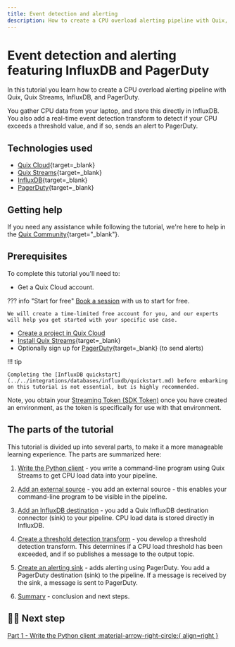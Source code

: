 ```yaml
---
title: Event detection and alerting
description: How to create a CPU overload alerting pipeline with Quix, Quix Streams, InfluxDB, and PagerDuty.
---
```


# Event detection and alerting featuring InfluxDB and PagerDuty

In this tutorial you learn how to create a CPU overload alerting pipeline with Quix, Quix Streams, InfluxDB, and PagerDuty.

You gather CPU data from your laptop, and store this directly in InfluxDB. You also add a real-time event detection transform to detect if your CPU exceeds a threshold value, and if so, sends an alert to PagerDuty.

## Technologies used

* [Quix Cloud](https://quix.io/){target=_blank}
* [Quix Streams](https://github.com/quixio/quix-streams){target=_blank}
* [InfluxDB](https://www.influxdata.com/products/influxdb-cloud/serverless/){target=_blank}
* [PagerDuty](https://www.pagerduty.com/){target=_blank}

## Getting help

If you need any assistance while following the tutorial, we're here to help in the [Quix Community](https://quix.io/slack-invite){target="_blank"}.

## Prerequisites

To complete this tutorial you'll need to:

* Get a Quix Cloud account. 

??? info "Start for free"
    [Book a session](https://quix.io/book-a-demo) with us to start for free.
    
    We will create a time-limited free account for you, and our experts will help you get started with your specific use case. 
    
* [Create a project in Quix Cloud](../../create/create-project.md)
* [Install Quix Streams](https://github.com/quixio/quix-streams?tab=readme-ov-file#install-quix-streams){target=_blank}
* Optionally sign up for [PagerDuty](https://www.pagerduty.com/){target=_blank} (to send alerts)

!!! tip

    Completing the [InfluxDB quickstart](../../integrations/databases/influxdb/quickstart.md) before embarking on this tutorial is not essential, but is highly recommended.

Note, you obtain your [Streaming Token (SDK Token)](../../develop/authentication/streaming-token.md) once you have created an environment, as the token is specifically for use with that environment.

## The parts of the tutorial

This tutorial is divided up into several parts, to make it a more manageable learning experience. The parts are summarized here:

1. [Write the Python client](./python-client.md) - you write a command-line program using Quix Streams to get CPU load data into your pipeline.

2. [Add an external source](./external-source.md) - you add an external source - this enables your command-line program to be visible in the pipeline.

3. [Add an InfluxDB destination](./influxdb-destination.md) - you add a Quix InfluxDB destination connector (sink) to your pipeline. CPU load data is stored directly in InfluxDB.

4. [Create a threshold detection transform](./threshold-detection.md) - you develop a threshold detection transform. This determines if a CPU load threshold has been exceeded, and if so publishes a message to the output topic.

5. [Create an alerting sink](./add-alerting.md) - adds alerting using PagerDuty. You add a PagerDuty destination (sink) to the pipeline. If a message is received by the sink, a message is sent to PagerDuty.

6. [Summary](./summary.md) - conclusion and next steps.

## 🏃‍♀️ Next step

[Part 1 - Write the Python client :material-arrow-right-circle:{ align=right }](./python-client.md)
